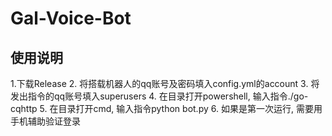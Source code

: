 # Gal-Voice-Bot

## 使用说明

1.下载Release
2. 将搭载机器人的qq账号及密码填入config.yml的account
3. 将发出指令的qq账号填入superusers
4. 在目录打开powershell, 输入指令./go-cqhttp
5. 在目录打开cmd, 输入指令python bot.py
6. 如果是第一次运行, 需要用手机辅助验证登录
